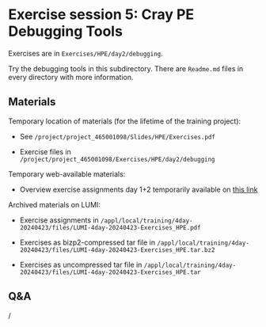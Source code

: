 # Exercise session 5: Cray PE Debugging Tools

Exercises are in `Exercises/HPE/day2/debugging`.

Try the debugging tools in this subdirectory.
There are `Readme.md` files in every directory with more information.


## Materials

<!--
No materials available at the moment.
-->

Temporary location of materials (for the lifetime of the training project):

-   See `/project/project_465001098/Slides/HPE/Exercises.pdf`

-   Exercise files in `/project/project_465001098/Exercises/HPE/day2/debugging`

Temporary web-available materials:

-    Overview exercise assignments day 1+2 temporarily available on
     [this link](https://462000265.lumidata.eu/4day-20240423/files/LUMI-4day-20240423-2_Exercises_day2.pdf)

Archived materials on LUMI:

-   Exercise assignments in `/appl/local/training/4day-20240423/files/LUMI-4day-20240423-Exercises_HPE.pdf`

-   Exercises as bizp2-compressed tar file in
   `/appl/local/training/4day-20240423/files/LUMI-4day-20240423-Exercises_HPE.tar.bz2`

-   Exercises as uncompressed tar file in
   `/appl/local/training/4day-20240423/files/LUMI-4day-20240423-Exercises_HPE.tar`


## Q&A

/
